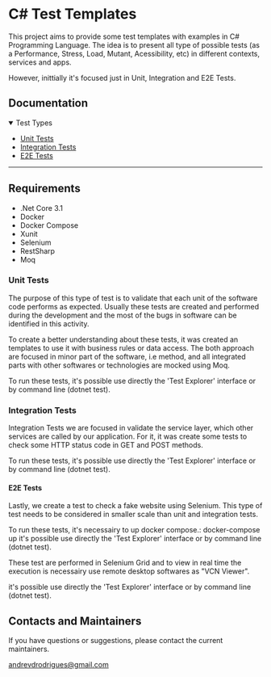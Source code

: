 ﻿# C# Test Templates

This project aims to provide some test templates with examples in C# Programming Language. The idea is to present all type of possible tests (as a Performance, Stress, Load, Mutant, Acessibility, etc) in different contexts, services and apps.

However, inittially it's focused just in Unit, Integration and E2E Tests.

## Documentation

<details open="open">
<summary>Test Types</summary>

- [Unit Tests](#unit-tests)
- [Integration Tests](#integration-tests)
- [E2E Tests](#e2e-tests)

</details>

---

## Requirements

- .Net Core 3.1
- Docker
- Docker Compose
- Xunit
- Selenium
- RestSharp
- Moq

### Unit Tests

The purpose of this type of test is to validate that each unit of the software code performs as expected. Usually these tests are created and performed during the development and the most of the bugs in software can be identified in this activity.

To create a better understanding about these tests, it was created an templates to use it with business rules or data access. The both approach are focused in minor part of the software, i.e method, and all integrated parts with other softwares or technologies are mocked using Moq.

To run these tests, it's possible use directly the 'Test Explorer' interface or by command line (dotnet test).

### Integration Tests

Integration Tests we are focused in validate the service layer, which other services are called by our application. For it, it was create some tests to check some HTTP status code in GET and POST methods.

To run these tests, it's possible use directly the 'Test Explorer' interface or by command line (dotnet test).

#### E2E Tests

Lastly, we create a test to check a fake website using Selenium. This type of test needs to be considered in smaller scale than unit and integration tests.

To run these tests, it's necessairy to up docker compose.: docker-compose up it's possible use directly the 'Test Explorer' interface or by command line (dotnet test).

These test are performed in Selenium Grid and to view in real time the execution is necessairy use remote desktop softwares as "VCN Viewer".

it's possible use directly the 'Test Explorer' interface or by command line (dotnet test).

## Contacts and Maintainers

If you have questions or suggestions, please contact the current maintainers.

andrevdrodrigues@gmail.com